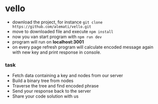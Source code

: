 # vello

*  download the project, for instance ```git clone https://github.com/alemati/vello.git```
*  move to downloaded file and execute ```npm install```
*  now you van start program with ```npm run dev```
*  program will run on __localhost:3001__
*  on every page refresh program will calculate encoded message again with new key and print response in console.

### task

*  Fetch data containing a key and nodes from our server
*  Build a binary tree from nodes
*  Traverse the tree and find encoded phrase
*  Send your response back to the server
*  Share your code solution with us
